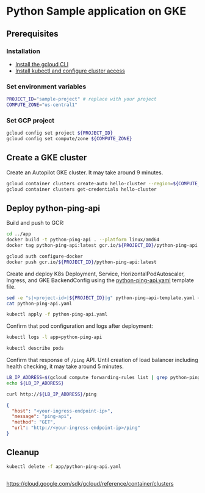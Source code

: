 # Python Sample application on GKE

## Prerequisites

### Installation

- [Install the gcloud CLI](https://cloud.google.com/sdk/docs/install)
- [Install kubectl and configure cluster access](https://cloud.google.com/kubernetes-engine/docs/how-to/cluster-access-for-kubectl)

### Set environment variables

```bash
PROJECT_ID="sample-project" # replace with your project
COMPUTE_ZONE="us-central1"
```

### Set GCP project

```bash
gcloud config set project ${PROJECT_ID}
gcloud config set compute/zone ${COMPUTE_ZONE}
```

## Create a GKE cluster

Create an Autopilot GKE cluster. It may take around 9 minutes.

```bash
gcloud container clusters create-auto hello-cluster --region=${COMPUTE_ZONE}
gcloud container clusters get-credentials hello-cluster
```

## Deploy python-ping-api

Build and push to GCR:

```bash
cd ../app
docker build -t python-ping-api . --platform linux/amd64
docker tag python-ping-api:latest gcr.io/${PROJECT_ID}/python-ping-api:latest

gcloud auth configure-docker
docker push gcr.io/${PROJECT_ID}/python-ping-api:latest
```

Create and deploy K8s Deployment, Service, HorizontalPodAutoscaler, Ingress, and GKE BackendConfig using the [python-ping-api.yaml](app/python-ping-api.yaml) template file.

```bash
sed -e "s|<project-id>|${PROJECT_ID}|g" python-ping-api-template.yaml > python-ping-api.yaml
cat python-ping-api.yaml

kubectl apply -f python-ping-api.yaml
```

Confirm that pod configuration and logs after deployment:

```bash
kubectl logs -l app=python-ping-api

kubectl describe pods
```

Confirm that response of `/ping` API. Until creation of load balancer including health checking, it may take around 5 minutes.

```bash
LB_IP_ADDRESS=$(gcloud compute forwarding-rules list | grep python-ping-api | awk '{ print $2 }')
echo ${LB_IP_ADDRESS}
```

```bash
curl http://${LB_IP_ADDRESS}/ping
```

```json
{
  "host": "<your-ingress-endpoint-ip>",
  "message": "ping-api",
  "method": "GET",
  "url": "http://<your-ingress-endpoint-ip>/ping"
}
```

## Cleanup

```bash
kubectl delete -f app/python-ping-api.yaml
```

```bash

```




https://cloud.google.com/sdk/gcloud/reference/container/clusters